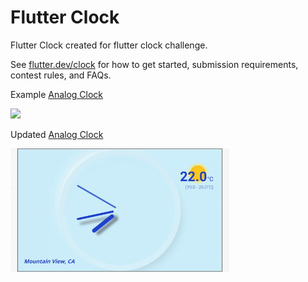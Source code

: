 # Flutter Clock

Flutter Clock created for flutter clock challenge.

See [flutter.dev/clock](https://flutter.dev/clock) for how to get started, submission requirements, contest rules, and FAQs.

Example [Analog Clock](analog_clock)

<img src='analog_clock/analog.gif' width='350'>

Updated [Analog Clock](analog_clock)

<img src='analog_clock/updated_analog_clock.gif' width='350'>
